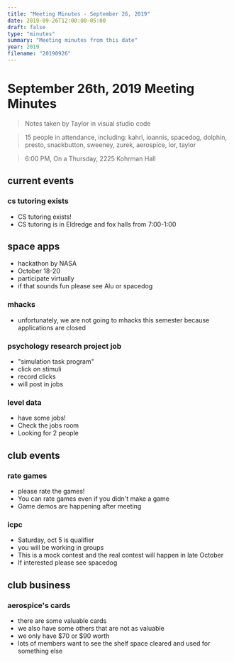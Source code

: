 ```yaml
---
title: "Meeting Minutes - September 26, 2019"
date: 2019-09-26T12:00:00-05:00
draft: false
type: "minutes"
summary: "Meeting minutes from this date"
year: 2019
filename: "20190926"
---
```


# September 26th, 2019 Meeting Minutes
> Notes taken by Taylor in visual studio code

> 15 people in attendance, including: kahrl, ioannis, spacedog, dolphin, presto, snackbutton, sweeney, zurek, aerospice, lor, taylor

> 6:00 PM, On a Thursday, 2225 Kohrman Hall

## current events

### cs tutoring exists
* CS tutoring exists!
* CS tutoring is in Eldredge and fox halls from 7:00-1:00

 ## space apps
* hackathon by NASA
* October 18-20
* participate virtually
* if that sounds fun please see Alu or spacedog

### mhacks
* unfortunately, we are not going to mhacks this semester because applications are closed
  
### psychology research project job
* "simulation task program"
* click on stimuli
* record clicks
* will post in jobs

### level data 
* have some jobs!
* Check  the jobs room
* Looking for 2 people
  
## club events

### rate games
* please rate the games!
* You can rate games even if you didn't make a game
* Game demos are happening after meeting
  
### icpc
* Saturday, oct 5 is qualifier
* you will be working in groups
* This is a mock contest and the real contest will happen in late October
* If interested please see spacedog
   
## club business

### aerospice's cards
* there are some valuable cards
* we also have some others that are not as valuable
* we only have $70 or $90  worth
* lots of members want to see the shelf space cleared and used for something else
  
